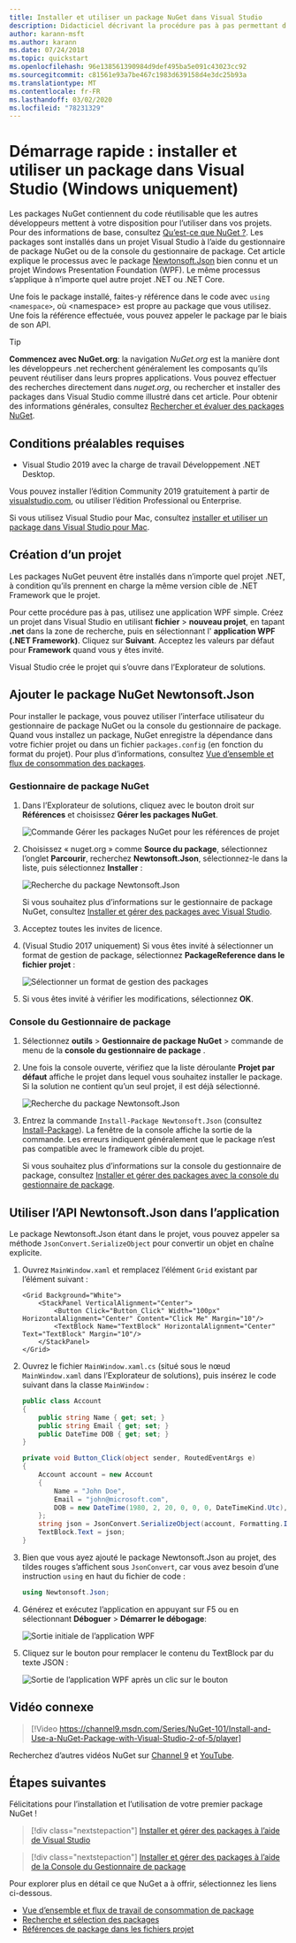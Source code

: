 ```yaml
---
title: Installer et utiliser un package NuGet dans Visual Studio
description: Didacticiel décrivant la procédure pas à pas permettant d’installer et d’utiliser un package NuGet dans un projet Visual Studio.
author: karann-msft
ms.author: karann
ms.date: 07/24/2018
ms.topic: quickstart
ms.openlocfilehash: 96e138561390984d9def495ba5e091c43023cc92
ms.sourcegitcommit: c81561e93a7be467c1983d639158d4e3dc25b93a
ms.translationtype: MT
ms.contentlocale: fr-FR
ms.lasthandoff: 03/02/2020
ms.locfileid: "78231329"
---
```

# <a name="quickstart-install-and-use-a-package-in-visual-studio-windows-only"></a>Démarrage rapide : installer et utiliser un package dans Visual Studio (Windows uniquement)

Les packages NuGet contiennent du code réutilisable que les autres développeurs mettent à votre disposition pour l’utiliser dans vos projets. Pour des informations de base, consultez [Qu’est-ce que NuGet ?](../What-is-NuGet.md). Les packages sont installés dans un projet Visual Studio à l’aide du gestionnaire de package NuGet ou de la console du gestionnaire de package. Cet article explique le processus avec le package [Newtonsoft.Json](https://www.nuget.org/packages/Newtonsoft.Json/) bien connu et un projet Windows Presentation Foundation (WPF). Le même processus s’applique à n’importe quel autre projet .NET ou .NET Core.

Une fois le package installé, faites-y référence dans le code avec `using <namespace>`, où \<namespace\> est propre au package que vous utilisez. Une fois la référence effectuée, vous pouvez appeler le package par le biais de son API.

> [!Tip]
> **Commencez avec NuGet.org**: la navigation *NuGet.org* est la manière dont les développeurs .net recherchent généralement les composants qu’ils peuvent réutiliser dans leurs propres applications. Vous pouvez effectuer des recherches directement dans *nuget.org*, ou rechercher et installer des packages dans Visual Studio comme illustré dans cet article. Pour obtenir des informations générales, consultez [Rechercher et évaluer des packages NuGet](../consume-packages/finding-and-choosing-packages.md).

## <a name="prerequisites"></a>Conditions préalables requises

- Visual Studio 2019 avec la charge de travail Développement .NET Desktop.

Vous pouvez installer l’édition Community 2019 gratuitement à partir de [visualstudio.com](https://www.visualstudio.com/), ou utiliser l’édition Professional ou Enterprise.

Si vous utilisez Visual Studio pour Mac, consultez [installer et utiliser un package dans Visual Studio pour Mac](install-and-use-a-package-in-visual-studio-mac.md).

## <a name="create-a-project"></a>Création d’un projet

Les packages NuGet peuvent être installés dans n’importe quel projet .NET, à condition qu’ils prennent en charge la même version cible de .NET Framework que le projet.

Pour cette procédure pas à pas, utilisez une application WPF simple. Créez un projet dans Visual Studio en utilisant **fichier** > **nouveau projet**, en tapant **.net** dans la zone de recherche, puis en sélectionnant l' **application WPF (.NET Framework)**. Cliquez sur **Suivant**. Acceptez les valeurs par défaut pour **Framework** quand vous y êtes invité.

Visual Studio crée le projet qui s’ouvre dans l’Explorateur de solutions.

## <a name="add-the-newtonsoftjson-nuget-package"></a>Ajouter le package NuGet Newtonsoft.Json

Pour installer le package, vous pouvez utiliser l’interface utilisateur du gestionnaire de package NuGet ou la console du gestionnaire de package. Quand vous installez un package, NuGet enregistre la dépendance dans votre fichier projet ou dans un fichier `packages.config` (en fonction du format du projet). Pour plus d’informations, consultez [Vue d’ensemble et flux de consommation des packages](../consume-packages/Overview-and-Workflow.md).

### <a name="nuget-package-manager"></a>Gestionnaire de package NuGet

1. Dans l’Explorateur de solutions, cliquez avec le bouton droit sur **Références** et choisissez **Gérer les packages NuGet**.

    ![Commande Gérer les packages NuGet pour les références de projet](media/QS_Use-02-ManageNuGetPackages.png)

1. Choisissez « nuget.org » comme **Source du package**, sélectionnez l’onglet **Parcourir**, recherchez **Newtonsoft.Json**, sélectionnez-le dans la liste, puis sélectionnez **Installer** :

    ![Recherche du package Newtonsoft.Json](media/QS_Use-03-NewtonsoftJson.png)

    Si vous souhaitez plus d’informations sur le gestionnaire de package NuGet, consultez [Installer et gérer des packages avec Visual Studio](../consume-packages/install-use-packages-visual-studio.md).

1. Acceptez toutes les invites de licence.

1. (Visual Studio 2017 uniquement) Si vous êtes invité à sélectionner un format de gestion de package, sélectionnez **PackageReference dans le fichier projet** :

    ![Sélectionner un format de gestion des packages](media/QS_Use-03b-SelectFormat.png)

1. Si vous êtes invité à vérifier les modifications, sélectionnez **OK**.

### <a name="package-manager-console"></a>Console du Gestionnaire de package

1. Sélectionnez **outils** > **Gestionnaire de package NuGet** > commande de menu de la **console du gestionnaire de package** .

1. Une fois la console ouverte, vérifiez que la liste déroulante **Projet par défaut** affiche le projet dans lequel vous souhaitez installer le package. Si la solution ne contient qu’un seul projet, il est déjà sélectionné.

    ![Recherche du package Newtonsoft.Json](media/QS_Use-08-Console1.png)

1. Entrez la commande `Install-Package Newtonsoft.Json` (consultez [Install-Package](../reference/ps-reference/ps-ref-install-package.md)). La fenêtre de la console affiche la sortie de la commande. Les erreurs indiquent généralement que le package n’est pas compatible avec le framework cible du projet.

   Si vous souhaitez plus d’informations sur la console du gestionnaire de package, consultez [Installer et gérer des packages avec la console du gestionnaire de package](../consume-packages/install-use-packages-powershell.md).

## <a name="use-the-newtonsoftjson-api-in-the-app"></a>Utiliser l’API Newtonsoft.Json dans l’application

Le package Newtonsoft.Json étant dans le projet, vous pouvez appeler sa méthode `JsonConvert.SerializeObject` pour convertir un objet en chaîne explicite.

1. Ouvrez `MainWindow.xaml` et remplacez l’élément `Grid` existant par l’élément suivant :

    ```xaml
    <Grid Background="White">
        <StackPanel VerticalAlignment="Center">
            <Button Click="Button_Click" Width="100px" HorizontalAlignment="Center" Content="Click Me" Margin="10"/>
            <TextBlock Name="TextBlock" HorizontalAlignment="Center" Text="TextBlock" Margin="10"/>
        </StackPanel>
    </Grid>
    ```

1. Ouvrez le fichier `MainWindow.xaml.cs` (situé sous le nœud `MainWindow.xaml` dans l’Explorateur de solutions), puis insérez le code suivant dans la classe `MainWindow` :

    ```cs
    public class Account
    {
        public string Name { get; set; }
        public string Email { get; set; }
        public DateTime DOB { get; set; }
    }

    private void Button_Click(object sender, RoutedEventArgs e)
    {
        Account account = new Account
        {
            Name = "John Doe",
            Email = "john@microsoft.com",
            DOB = new DateTime(1980, 2, 20, 0, 0, 0, DateTimeKind.Utc),
        };
        string json = JsonConvert.SerializeObject(account, Formatting.Indented);
        TextBlock.Text = json;
    }
    ```

1. Bien que vous ayez ajouté le package Newtonsoft.Json au projet, des tildes rouges s’affichent sous `JsonConvert`, car vous avez besoin d’une instruction `using` en haut du fichier de code :

    ```cs
    using Newtonsoft.Json;
    ```

1. Générez et exécutez l’application en appuyant sur F5 ou en sélectionnant **Déboguer** > **Démarrer le débogage**:

    ![Sortie initiale de l’application WPF](media/QS_Use-06-AppStart.png)

1. Cliquez sur le bouton pour remplacer le contenu du TextBlock par du texte JSON :

    ![Sortie de l’application WPF après un clic sur le bouton](media/QS_Use-07-AppEnd.png)

## <a name="related-video"></a>Vidéo connexe

> [!Video https://channel9.msdn.com/Series/NuGet-101/Install-and-Use-a-NuGet-Package-with-Visual-Studio-2-of-5/player]

Recherchez d’autres vidéos NuGet sur [Channel 9](https://channel9.msdn.com/Series/NuGet-101) et [YouTube](https://www.youtube.com/playlist?list=PLdo4fOcmZ0oVLvfkFk8O9h6v2Dcdh2bh_).

## <a name="next-steps"></a>Étapes suivantes

Félicitations pour l’installation et l’utilisation de votre premier package NuGet !

> [!div class="nextstepaction"]
> [Installer et gérer des packages à l’aide de Visual Studio](../consume-packages/install-use-packages-visual-studio.md)

> [!div class="nextstepaction"]
> [Installer et gérer des packages à l’aide de la Console du Gestionnaire de package](../consume-packages/install-use-packages-powershell.md)

Pour explorer plus en détail ce que NuGet a à offrir, sélectionnez les liens ci-dessous.

- [Vue d’ensemble et flux de travail de consommation de package](../consume-packages/overview-and-workflow.md)
- [Recherche et sélection des packages](../consume-packages/finding-and-choosing-packages.md)
- [Références de package dans les fichiers projet](../consume-packages/package-references-in-project-files.md)
